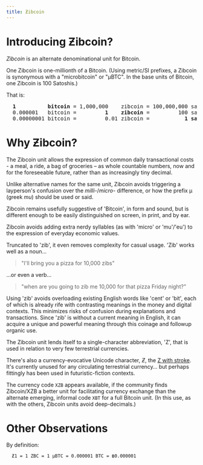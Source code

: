 ```yaml
---
title: Ƶibcoin
---
```


# Introducing Ƶibcoin? 

*Zibcoin* is an alternate denominational unit for Bitcoin.

One Zibcoin is one-millionth of a Bitcoin. (Using metric/SI prefixes, a Zibcoin is synonymous with a "microbitcoin" or "µBTC". In the base units of Bitcoin, one Zibcoin is 100 Satoshis.)

That is:

<pre>
<b>  1          bitcoin</b> = 1,000,000    zibcoin = 100,000,000 satoshi
  0.000001   bitcoin =         <b>1    zibcoin</b> =         100 satoshi           
  0.00000001 bitcoin =         0.01 zibcoin =           <b>1 satoshi</b>
</pre>

# Why Ƶibcoin?

The Zibcoin unit allows the expression of common daily transactional costs - a meal, a ride, a bag of groceries – as whole countable numbers, now and for the foreseeable future, rather than as increasingly tiny decimal.

Unlike alternative names for the same unit, Zibcoin avoids triggering a layperson's confusion over the *milli-*/*micro-* difference, or how the prefix µ (greek *mu*) should be used or said.

Zibcoin remains usefully suggestive of 'Bitcoin', in form and sound, but is different enough to be easily distinguished on screen, in print, and by ear. 

Zibcoin avoids adding extra nerdy syllables (as with 'micro' or 'mu'/'eu') to the expression of everyday economic values. 

Truncated to 'zib', it even removes complexity for casual usage. 'Zib' works well as a noun…

> "I'll bring you a pizza for 10,000 zibs" 

…or even a verb…

> "when are you going to zib me 10,000 for that pizza Friday night?"

Using 'zib' avoids overloading existing English words like 'cent' or 'bit', each of which is already rife with contrasting meanings in the money and digital contexts. This minimizes risks of confusion during explanations and transactions. Since 'zib' is without a current meaning in English, it can acquire a unique and powerful meaning through this coinage and followup organic use. 

The Zibcoin unit lends itself to a single-character abbreviation, 'Z', that is used in relation to very few terrestrial currencies. 

There's also a currency-evocative Unicode character, *Ƶ*, the [Z with stroke](https://en.wikipedia.org/wiki/Z_with_stroke). It's currently unused for any circulating terrestrial currency… but perhaps fittingly has been used in futuristic-fiction contexts. 

The currency code `XZB` appears available, if the community finds Zibcoin/XZB a better unit for facilitating currency exchange than the alternate emerging, informal code `XBT` for a full Bitcoin unit. (In this use, as with the others, Zibcoin units avoid deep-decimals.)

# Other Observations

By definition: 

      Ƶ1 = 1 ZBC = 1 µBTC = 0.000001 BTC = ฿0.000001


